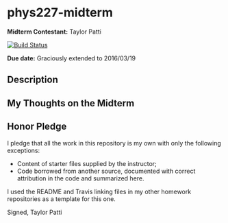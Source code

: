 # phys227-midterm

**Midterm Contestant:** Taylor Patti

[![Build Status](https://travis-ci.org/patti102/phys227-midterm.svg?branch=master)](https://travis-ci.org/patti102/phys227-midterm)

**Due date:** Graciously extended to 2016/03/19

## Description



## My Thoughts on the Midterm



## Honor Pledge

I pledge that all the work in this repository is my own with only the following exceptions:

* Content of starter files supplied by the instructor;
* Code borrowed from another source, documented with correct attribution in the code and summarized here.

I used the README and Travis linking files in my other homework repositories as a template for this one.

Signed,
Taylor Patti

